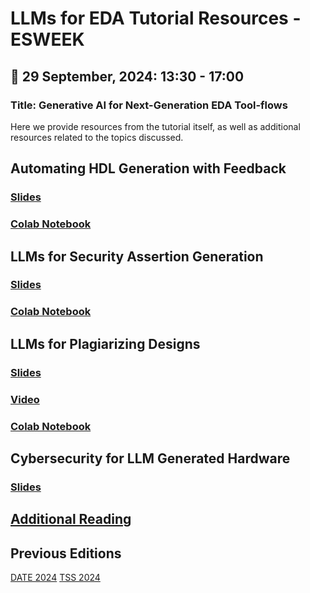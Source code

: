 # LLMs for EDA Tutorial Resources - ESWEEK

## 📅 29 September, 2024: 13:30 - 17:00
### Title: Generative AI for Next-Generation EDA Tool-flows
Here we provide resources from the tutorial itself, as well as additional resources related to the topics discussed.

## Automating HDL Generation with Feedback
### [Slides](https://docs.google.com/presentation/d/1XAnNGGQOPqK3F55zV5yqICy9Hiz-S2eCclCLgaAe1H8/edit?usp=sharing)

### [Colab Notebook](https://colab.research.google.com/drive/1vaJXgKArX4ZkfexdWRBGRZGNtqiBFwJJ?usp=drive_link)

## LLMs for Security Assertion Generation
### [Slides](https://tamucs-my.sharepoint.com/:p:/g/personal/matthewdelorenzo_tamu_edu/EfqK9SwXn2ZCoLVMgizf5w0Bd5QH_ptqge_jiKfIaWI8sg?e=QcG4Bi)
### [Colab Notebook](https://colab.research.google.com/drive/1OG5nmWKTvbsvfmMrlIy3L-0U1wzWOtkS?usp=sharing)

## LLMs for Plagiarizing Designs
### [Slides](https://tamucs-my.sharepoint.com/:p:/g/personal/gohil_vasudev_tamu_edu/ERe3E4pNZhdNqAaGqhNFlKoBDhUpL845YyaAnqfLOeS6UA?e=WmWhpb)
### [Video](https://youtu.be/j2uD0K0V2lU)
### [Colab Notebook](https://colab.research.google.com/drive/1_i6SGbxUX2gCB3KiRV5x-XKUExq020eP?usp=sharing)

## Cybersecurity for LLM Generated Hardware
### [Slides](./presentations/HLSforSecurity-TSS-ETS-May-2024.pdf)

## [Additional Reading](./Additional_Reading.md)

## Previous Editions
[DATE 2024](./DATE_2024.md)
[TSS 2024](./TSS_2024.md)
